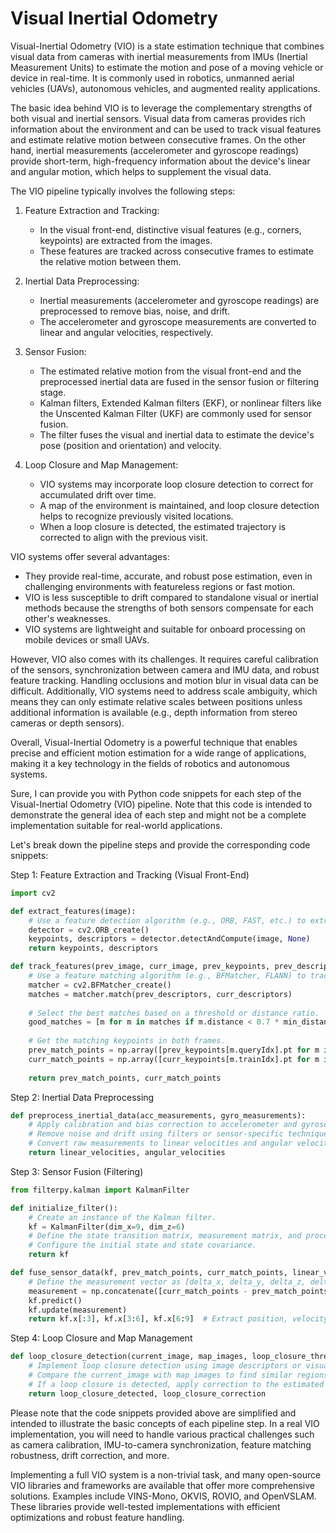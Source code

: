 #  Visual Inertial Odometry
Visual-Inertial Odometry (VIO) is a state estimation technique that combines visual data from cameras with inertial measurements from IMUs (Inertial Measurement Units) to estimate the motion and pose of a moving vehicle or device in real-time. It is commonly used in robotics, unmanned aerial vehicles (UAVs), autonomous vehicles, and augmented reality applications.

The basic idea behind VIO is to leverage the complementary strengths of both visual and inertial sensors. Visual data from cameras provides rich information about the environment and can be used to track visual features and estimate relative motion between consecutive frames. On the other hand, inertial measurements (accelerometer and gyroscope readings) provide short-term, high-frequency information about the device's linear and angular motion, which helps to supplement the visual data.

The VIO pipeline typically involves the following steps:

1. Feature Extraction and Tracking:
   - In the visual front-end, distinctive visual features (e.g., corners, keypoints) are extracted from the images.
   - These features are tracked across consecutive frames to estimate the relative motion between them.

2. Inertial Data Preprocessing:
   - Inertial measurements (accelerometer and gyroscope readings) are preprocessed to remove bias, noise, and drift.
   - The accelerometer and gyroscope measurements are converted to linear and angular velocities, respectively.

3. Sensor Fusion:
   - The estimated relative motion from the visual front-end and the preprocessed inertial data are fused in the sensor fusion or filtering stage.
   - Kalman filters, Extended Kalman filters (EKF), or nonlinear filters like the Unscented Kalman Filter (UKF) are commonly used for sensor fusion.
   - The filter fuses the visual and inertial data to estimate the device's pose (position and orientation) and velocity.

4. Loop Closure and Map Management:
   - VIO systems may incorporate loop closure detection to correct for accumulated drift over time.
   - A map of the environment is maintained, and loop closure detection helps to recognize previously visited locations.
   - When a loop closure is detected, the estimated trajectory is corrected to align with the previous visit.

VIO systems offer several advantages:

- They provide real-time, accurate, and robust pose estimation, even in challenging environments with featureless regions or fast motion.
- VIO is less susceptible to drift compared to standalone visual or inertial methods because the strengths of both sensors compensate for each other's weaknesses.
- VIO systems are lightweight and suitable for onboard processing on mobile devices or small UAVs.

However, VIO also comes with its challenges. It requires careful calibration of the sensors, synchronization between camera and IMU data, and robust feature tracking. Handling occlusions and motion blur in visual data can be difficult. Additionally, VIO systems need to address scale ambiguity, which means they can only estimate relative scales between positions unless additional information is available (e.g., depth information from stereo cameras or depth sensors).

Overall, Visual-Inertial Odometry is a powerful technique that enables precise and efficient motion estimation for a wide range of applications, making it a key technology in the fields of robotics and autonomous systems.


Sure, I can provide you with Python code snippets for each step of the Visual-Inertial Odometry (VIO) pipeline. Note that this code is intended to demonstrate the general idea of each step and might not be a complete implementation suitable for real-world applications.

Let's break down the pipeline steps and provide the corresponding code snippets:

Step 1: Feature Extraction and Tracking (Visual Front-End)
```python
import cv2

def extract_features(image):
    # Use a feature detection algorithm (e.g., ORB, FAST, etc.) to extract keypoints from the image.
    detector = cv2.ORB_create()
    keypoints, descriptors = detector.detectAndCompute(image, None)
    return keypoints, descriptors

def track_features(prev_image, curr_image, prev_keypoints, prev_descriptors):
    # Use a feature matching algorithm (e.g., BFMatcher, FLANN) to track keypoints between consecutive images.
    matcher = cv2.BFMatcher_create()
    matches = matcher.match(prev_descriptors, curr_descriptors)
    
    # Select the best matches based on a threshold or distance ratio.
    good_matches = [m for m in matches if m.distance < 0.7 * min_distance]
    
    # Get the matching keypoints in both frames.
    prev_match_points = np.array([prev_keypoints[m.queryIdx].pt for m in good_matches], dtype=np.float32)
    curr_match_points = np.array([curr_keypoints[m.trainIdx].pt for m in good_matches], dtype=np.float32)
    
    return prev_match_points, curr_match_points
```

Step 2: Inertial Data Preprocessing
```python
def preprocess_inertial_data(acc_measurements, gyro_measurements):
    # Apply calibration and bias correction to accelerometer and gyroscope measurements.
    # Remove noise and drift using filters or sensor-specific techniques.
    # Convert raw measurements to linear velocities and angular velocities.
    return linear_velocities, angular_velocities
```

Step 3: Sensor Fusion (Filtering)
```python
from filterpy.kalman import KalmanFilter

def initialize_filter():
    # Create an instance of the Kalman filter.
    kf = KalmanFilter(dim_x=9, dim_z=6)
    # Define the state transition matrix, measurement matrix, and process noise covariance.
    # Configure the initial state and state covariance.
    return kf

def fuse_sensor_data(kf, prev_match_points, curr_match_points, linear_velocities, angular_velocities):
    # Define the measurement vector as [delta_x, delta_y, delta_z, delta_roll, delta_pitch, delta_yaw]
    measurement = np.concatenate([curr_match_points - prev_match_points, angular_velocities])
    kf.predict()
    kf.update(measurement)
    return kf.x[:3], kf.x[3:6], kf.x[6:9]  # Extract position, velocity, and orientation from the state vector.
```

Step 4: Loop Closure and Map Management
```python
def loop_closure_detection(current_image, map_images, loop_closure_threshold):
    # Implement loop closure detection using image descriptors or visual similarity measures.
    # Compare the current_image with map_images to find similar regions.
    # If a loop closure is detected, apply correction to the estimated trajectory using relative poses.
    return loop_closure_detected, loop_closure_correction
```

Please note that the code snippets provided above are simplified and intended to illustrate the basic concepts of each pipeline step. In a real VIO implementation, you will need to handle various practical challenges such as camera calibration, IMU-to-camera synchronization, feature matching robustness, drift correction, and more.

Implementing a full VIO system is a non-trivial task, and many open-source VIO libraries and frameworks are available that offer more comprehensive solutions. Examples include VINS-Mono, OKVIS, ROVIO, and OpenVSLAM. These libraries provide well-tested implementations with efficient optimizations and robust feature handling.
